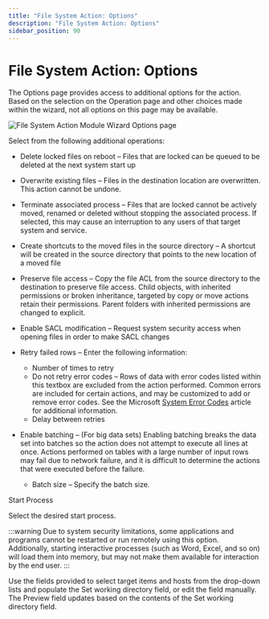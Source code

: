 ```yaml
---
title: "File System Action: Options"
description: "File System Action: Options"
sidebar_position: 90
---
```


# File System Action: Options

The Options page provides access to additional options for the action. Based on the selection on the
Operation page and other choices made within the wizard, not all options on this page may be
available.

![File System Action Module Wizard Options page](/img/product_docs/accessanalyzer/11.6/admin/action/filesystem/options.webp)

Select from the following additional operations:

- Delete locked files on reboot – Files that are locked can be queued to be deleted at the next
  system start up
- Overwrite existing files – Files in the destination location are overwritten. This action cannot
  be undone.
- Terminate associated process – Files that are locked cannot be actively moved, renamed or deleted
  without stopping the associated process. If selected, this may cause an interruption to any users
  of that target system and service.
- Create shortcuts to the moved files in the source directory – A shortcut will be created in the
  source directory that points to the new location of a moved file
- Preserve file access – Copy the file ACL from the source directory to the destination to preserve
  file access. Child objects, with inherited permissions or broken inheritance, targeted by copy or
  move actions retain their permissions. Parent folders with inherited permissions are changed to
  explicit.
- Enable SACL modification – Request system security access when opening files in order to make SACL
  changes
- Retry failed rows – Enter the following information:

    - Number of times to retry
    - Do not retry error codes – Rows of data with error codes listed within this textbox are
      excluded from the action performed. Common errors are included for certain actions, and may be
      customized to add or remove error codes. See the Microsoft
      [System Error Codes](https://docs.microsoft.com/en-us/windows/desktop/Debug/system-error-codes)
      article for additional information.
    - Delay between retries

- Enable batching – (For big data sets) Enabling batching breaks the data set into batches so the
  action does not attempt to execute all lines at once. Actions performed on tables with a large
  number of input rows may fail due to network failure, and it is difficult to determine the actions
  that were executed before the failure.

    - Batch size – Specify the batch size.

Start Process

Select the desired start process.

:::warning
Due to system security limitations, some applications and programs cannot be restarted
or run remotely using this option. Additionally, starting interactive processes (such as Word,
Excel, and so on) will load them into memory, but may not make them available for interaction by the
end user.
:::


Use the fields provided to select target items and hosts from the drop-down lists and populate the
Set working directory field, or edit the field manually. The Preview field updates based on the
contents of the Set working directory field.
